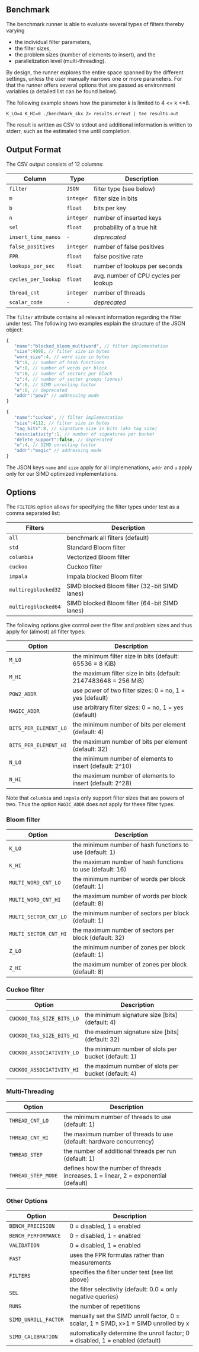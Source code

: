 Benchmark
---------
The benchmark runner is able to evaluate several types of filters thereby
 varying
 * the individual filter parameters,
 * the filter sizes,
 * the problem sizes (number of elements to insert), and the
 * parallelization level (multi-threading).

By design, the runner explores the entire space spanned by the different
 settings, unless the user manually narrows one or more parameters.
For that the runner offers several options that are passed as environment
 variables (a detailed list can be found below).

The following example shows how the parameter *k* is limited to 4 <= k <=8.
```
K_LO=4 K_HI=8 ./benchmark_skx 2> results.errout | tee results.out
```
The result is written as CSV to stdout and additional information is written
 to stderr, such as the estimated time until completion.


## Output Format

The CSV output consists of 12 columns:

| Column              | Type      | Description                          |
| ------------------- | --------- | ------------------------------------ |
| `filter`            | `JSON`    | filter type (see below)              |
| `m`                 | `integer` | filter size in bits                  |
| `b`                 | `float`   | bits per key                         |
| `n`                 | `integer` | number of inserted keys              |
| `sel`               | `float`   | probability of a true hit            |
| `insert_time_nanos` | `-`       | _deprecated_                         |
| `false_positives`   | `integer` | number of false positives            |
| `FPR`               | `float`   | false positive rate                  |
| `lookups_per_sec`   | `float`   | number of lookups per seconds        |
| `cycles_per_lookup` | `float`   | avg. number of CPU cycles per lookup |
| `thread_cnt`        | `integer` | number of threads                    |
| `scalar_code`       | `-`       | _deprecated_                         |

The `filter` attribute contains all relevant information regarding the filter
 under test.
The following two examples explain the structure of the JSON object:

```javascript
{
   "name":"blocked_bloom_multiword", // filter implementation
   "size":4096, // filter size in bytes
   "word_size":4, // word size in bytes
   "k":8, // number of hash functions
   "w":8, // number of words per block
   "s":8, // number of sectors per block
   "z":4, // number of sector groups (zones)
   "u":0, // SIMD unrolling factor
   "e":0, // deprecated
   "addr":"pow2" // addressing mode
}
```

```javascript
{
   "name":"cuckoo", // filter implementation
   "size":4112, // filter size in bytes
   "tag_bits":8, // signature size in bits (aka tag size)
   "associativity":1, // number of signatures per bucket
   "delete_support":false, // deprecated
   "u":4, // SIMD unrolling factor
   "addr":"magic" // addressing mode
}
```
The JSON keys `name` and  `size` apply for all implemenations, `addr` and `u`
 apply only for our SIMD optimized implementations.

## Options

The `FILTERS` option allows for specifying the filter types under test as a
 comma separated list:

| Filters             | Description                                   |
| ------------------- | --------------------------------------------- |
| `all`               | benchmark all filters (default)               |
| `std`               | Standard Bloom filter                         |
| `columbia`          | Vectorized Bloom filter                       |
| `cuckoo`            | Cuckoo filter                                 |
| `impala`            | Impala blocked Bloom filter                   |
| `multiregblocked32` | SIMD blocked Bloom filter (32-bit SIMD lanes) |
| `multiregblocked64` | SIMD blocked Bloom filter (64-bit SIMD lanes) |


The following options give control over the filter and problem sizes and
thus apply for (almost) all filter types:

| Option                | Description                                                     |
| --------------------- | --------------------------------------------------------------- |
| `M_LO`                | the minimum filter size in bits (default: 65536 = 8 KiB)        |
| `M_HI`                | the maximum filter size in bits (default: 2147483648 = 256 MiB) |
| `POW2_ADDR`           | use power of two filter sizes: 0 = no, 1 = yes (default)        |
| `MAGIC_ADDR`          | use arbitrary filter sizes: 0 = no, 1 = yes (default)           |
| `BITS_PER_ELEMENT_LO` | the minimum number of bits per element (default: 4)             |
| `BITS_PER_ELEMENT_HI` | the maximum number of bits per element (default: 32)            |
| `N_LO`                | the minimum number of elements to insert (default: 2^10)        |
| `N_HI`                | the maximum number of elements to insert  (default: 2^28)       |

Note that `columbia` and `impala` only support filter sizes that are powers of
 two. Thus the option `MAGIC_ADDR` does not apply for these filter types.

[//]: # (TODO describe how M and N are chosen)


### Bloom filter

| Option                | Description                                                |
| --------------------- | ---------------------------------------------------------- |
| `K_LO`                | the minimum number of hash functions to use (default: 1)   |
| `K_HI`                | the maximum number of hash functions to use  (default: 16) |
| `MULTI_WORD_CNT_LO`   | the minimum number of words per block (default: 1)         |
| `MULTI_WORD_CNT_HI`   | the maximum number of words per block (default: 8)         |
| `MULTI_SECTOR_CNT_LO` | the minimum number of sectors per block (default: 1)       |
| `MULTI_SECTOR_CNT_HI` | the maximum number of sectors per block (default: 32)      |
| `Z_LO`                | the minimum number of zones per block (default: 1)         |
| `Z_HI`                | the maximum number of zones per block (default: 8)         |

### Cuckoo filter

| Option                    | Description                                          |
| ------------------------- | ---------------------------------------------------- |
| `CUCKOO_TAG_SIZE_BITS_LO` | the minimum signature size [bits] (default:  4)      |
| `CUCKOO_TAG_SIZE_BITS_HI` | the maximum signature size [bits] (default: 32)      |
| `CUCKOO_ASSOCIATIVITY_LO` | the minimum number of slots per bucket (default:  1) |
| `CUCKOO_ASSOCIATIVITY_HI` | the maximum number of slots per bucket (default:  4) |

### Multi-Threading

| Option               | Description                                                                         |
| -------------------- | ----------------------------------------------------------------------------------- |
| `THREAD_CNT_LO`      | the minimum number of threads to use (default: 1)                                   |
| `THREAD_CNT_HI`      | the maximum number of threads to use (default: hardware concurrency)                |
| `THREAD_STEP`        | the number of additional threads per run (default: 1)                               |
| `THREAD_STEP_MODE`   | defines how the number of threads increases. 1 = linear, 2 = exponential (default)  |

### Other Options

| Option               | Description                                                                         |
| -------------------- | ----------------------------------------------------------------------------------- |
| `BENCH_PRECISION`    | 0 = disabled, 1 = enabled                                                           |
| `BENCH_PERFORMANCE`  | 0 = disabled, 1 = enabled                                                           |
| `VALIDATION`         | 0 = disabled, 1 = enabled                                                           |
| `FAST`               | uses the FPR formulas rather than measurements                                      |
| `FILTERS`            | specifies the filter under test (see list above)                                    |
| `SEL`                | the filter selectivity (default: 0.0 = only negative queries)                       |
| `RUNS`               | the number of repetitions                                                           |
| `SIMD_UNROLL_FACTOR` | manually set the SIMD unroll factor, 0 = scalar, 1 = SIMD, x>1 = SIMD unrolled by x |
| `SIMD_CALIBRATION`   | automatically determine the unroll factor; 0 = disabled, 1 = enabled (default)      |
